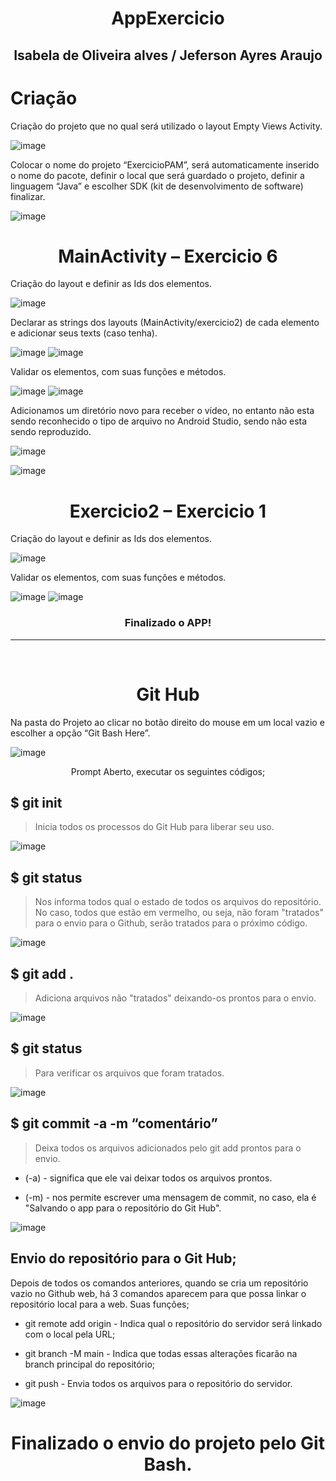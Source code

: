 <center><h1> AppExercicio </h1></center>

<center><h2> Isabela de Oliveira alves / Jeferson Ayres Araujo </h2></center>

# Criação

Criação do projeto que no qual será utilizado o layout Empty Views Activity.

![image](https://github.com/IsabelaESC/AppExercicio/assets/128037931/877e712e-d0fd-4b4b-bbd9-a9c9cc62d51c)

Colocar o nome do projeto “ExercicioPAM”, será automaticamente inserido o nome do pacote, definir o local que será guardado o projeto, definir a linguagem “Java” e escolher SDK (kit de desenvolvimento de software) finalizar.

 ![image](https://github.com/IsabelaESC/AppExercicio/assets/128037931/91589a31-9ad0-4f03-b05f-60932fd8a6b3)

<center> <h1> MainActivity – Exercicio 6 </h1> </center>

Criação do layout e definir as Ids dos elementos.

 ![image](https://github.com/IsabelaESC/AppExercicio/assets/128037931/62724c8f-4aed-42a1-bfb4-e9f26371ad01)

Declarar as strings dos layouts (MainActivity/exercicio2) de cada elemento e adicionar seus texts (caso tenha).

 ![image](https://github.com/IsabelaESC/AppExercicio/assets/128037931/556a2da3-2b4f-42ea-a65c-b0ea37716918)
![image](https://github.com/IsabelaESC/AppExercicio/assets/128037931/5fa0f9fb-3d55-4232-b650-de6dc3a66ce9)

Validar os elementos, com suas funções e métodos.

 ![image](https://github.com/IsabelaESC/AppExercicio/assets/128037931/e3c8e344-bfb3-4d39-aa9b-5c09c1417207)
![image](https://github.com/IsabelaESC/AppExercicio/assets/128037931/43c5d9f4-58c7-403c-a190-a3619981dc55)

Adicionamos um diretório novo para receber o vídeo, no entanto não esta sendo reconhecido o tipo de arquivo no Android Studio, sendo não esta sendo reproduzido.
 
 ![image](https://github.com/IsabelaESC/AppExercicio/assets/128037931/edc0c340-af0e-4baf-b2c8-0b9842042a6d)


 ![image](https://github.com/IsabelaESC/AppExercicio/assets/128037931/2f4c41d3-87c9-4599-a6fb-f3f53666533e)

<center> <h1> Exercicio2 – Exercicio 1  </h1></center>

Criação do layout e definir as Ids dos elementos.

 ![image](https://github.com/IsabelaESC/AppExercicio/assets/128037931/4c8f760f-93e4-4a83-8f6c-2d2bf689f962)

Validar os elementos, com suas funções e métodos.

 ![image](https://github.com/IsabelaESC/AppExercicio/assets/128037931/61d9be77-dafa-4efc-84e9-ef474b661070)
 ![image](https://github.com/IsabelaESC/AppExercicio/assets/128037931/30c7a92a-fb61-430e-9ac2-fe81de815d4d)
<center> <h3> Finalizado o APP! </h3> </center>

---
 
 <center> <h1> Git Hub  </h1></center>

Na pasta do Projeto ao clicar no botão direito do mouse em um local vazio e escolher a opção “Git Bash Here”.

 ![image](https://github.com/IsabelaESC/AppExercicio/assets/128037931/65729789-76f6-4e9b-aefb-de1388a6dbee)

<center> Prompt Aberto, executar os seguintes códigos; </center>

## $ git init
>Inicia todos os processos do Git Hub para liberar seu uso.

![image](https://github.com/IsabelaESC/AppExercicio/assets/128037931/d31dac8e-4fca-4c30-bd6a-478b1759ba58)

## $ git status 
>Nos informa todos qual o estado de todos os arquivos do repositório. No caso, todos que estão em vermelho, ou seja, não foram "tratados" para o envio para o Github, serão tratados para o próximo código.

![image](https://github.com/IsabelaESC/AppExercicio/assets/128037931/1df891ee-9afc-4ab5-bf74-b88653e7240b)


## $ git add . 
>Adiciona arquivos não "tratados" deixando-os prontos para o envio.

 ![image](https://github.com/IsabelaESC/AppExercicio/assets/128037931/25f4a5fd-8904-4eda-aa04-571dd6e9d167)

## $ git status 
> Para verificar os arquivos que foram tratados.

 ![image](https://github.com/IsabelaESC/AppExercicio/assets/128037931/b9cb40a9-4644-4d8a-b0e8-996b62d16f13)

## $ git commit -a -m “comentário” 
>Deixa todos os arquivos adicionados pelo git add prontos para o envio. 

 - (-a) - significa que ele vai deixar todos os arquivos prontos.
 
- (-m) - nos permite escrever uma mensagem de commit, no caso, ela é "Salvando o app para o repositório do Git Hub".

 ![image](https://github.com/IsabelaESC/AppExercicio/assets/128037931/05e44091-9d81-4dca-b0f0-e00d764f6c93)

## Envio do repositório para o Git Hub;

Depois de todos os comandos anteriores, quando se cria um repositório vazio no Github web, há 3 comandos aparecem para que possa linkar o repositório local para a web. Suas funções;

- git remote add origin - Indica qual o repositório do servidor será linkado com o local pela URL;

- git branch -M main - Indica que todas essas alterações ficarão na branch principal do repositório;

- git push - Envia todos os arquivos para o repositório do servidor.

 ![image](https://github.com/IsabelaESC/AppExercicio/assets/128037931/2d0a9628-52e6-4b0b-a547-22dc38e99e4d)

<center><h1> Finalizado o envio do projeto pelo Git Bash.</h1></center>
